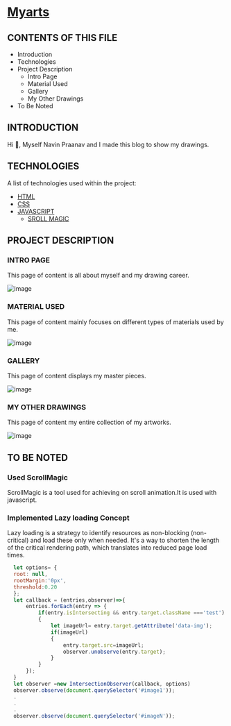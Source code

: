 # [Myarts](https://main--musical-faun-272f6f.netlify.app/)
 
 
CONTENTS OF THIS FILE
---------------------

 * Introduction
 * Technologies
 * Project Description
   * Intro Page
   * Material Used
   * Gallery
   * My Other Drawings
* To Be Noted


INTRODUCTION
------------

  Hi 👋, Myself Navin Praanav and I made this blog to show my drawings.
  
  
TECHNOLOGIES
------------

A list of technologies used within the project:
* [HTML](https://en.wikipedia.org/wiki/HTML) 
* [CSS](https://en.wikipedia.org/wiki/CSS)
* [JAVASCRIPT](https://en.wikipedia.org/wiki/JavaScript)
  * [SROLL MAGIC](https://scrollmagic.io/)


PROJECT DESCRIPTION
------------

### INTRO PAGE
  This page of content is all about myself and my drawing career.
  
  ![image](https://user-images.githubusercontent.com/91049629/177570238-9d341558-7bd1-40ef-ab5c-f389847cc684.png)

  
### MATERIAL USED
  This page of content mainly focuses on different types of materials used by me.
  
  ![image](https://user-images.githubusercontent.com/91049629/177571287-544207c7-5320-4fc4-b493-fdfce8317ee4.png)

### GALLERY
  This page of content displays my master pieces.
  
  ![image](https://user-images.githubusercontent.com/91049629/177571409-785ef03a-ec27-4697-81df-edd53b1581c7.png)
  
### MY OTHER DRAWINGS
  This page of content my entire collection of my artworks.
  
  ![image](https://user-images.githubusercontent.com/91049629/177571536-fa74a115-9c6a-426c-8a8e-816051af825e.png)
  

TO BE NOTED
------------

### Used ScrollMagic
  ScrollMagic is a tool used for achieving on scroll animation.It is used with javascript.
  
  
### Implemented Lazy loading Concept
  Lazy loading is a strategy to identify resources as non-blocking (non-critical) and load these only when needed. It's a way to shorten the length of the critical rendering path, which translates into reduced page load times.
  ```javascript
    let options= {
    root: null,
    rootMargin:'0px',
    threshold:0.20
    };
    let callback = (entries,observer)=>{
        entries.forEach(entry => {
            if(entry.isIntersecting && entry.target.className ==='test')
            {
                let imageUrl= entry.target.getAttribute('data-img');
                if(imageUrl)
                {
                    entry.target.src=imageUrl;
                    observer.unobserve(entry.target);
                }
            }
        });
    }
    let observer =new IntersectionObserver(callback, options)
    observer.observe(document.querySelector('#image1'));
    .
    .
    .
    observer.observe(document.querySelector('#imageN'));
  ```
